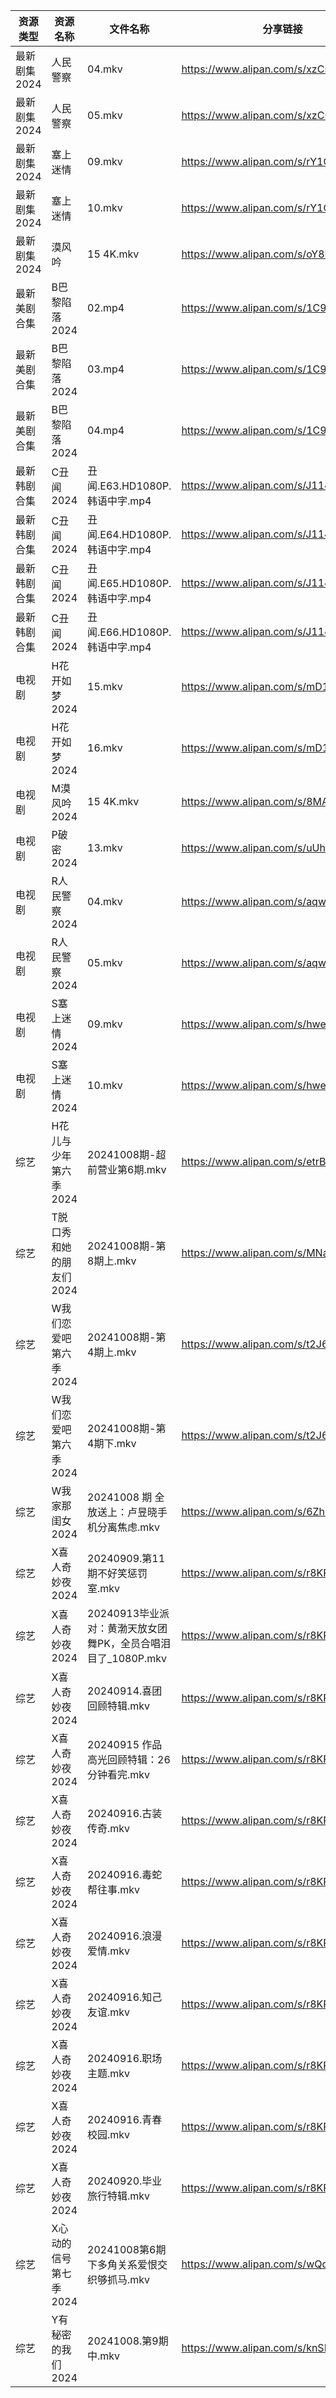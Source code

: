 | 资源类型     | 资源名称           | 文件名称                                     | 分享链接                                 | 更新时间                |
| -------- | -------------- | ---------------------------------------- | ------------------------------------ | ------------------- |
| 最新剧集2024 | 人民警察           | 04.mkv                                   | https://www.alipan.com/s/xzCs3Gd83rY | 2024-10-08 21:10:39 |
| 最新剧集2024 | 人民警察           | 05.mkv                                   | https://www.alipan.com/s/xzCs3Gd83rY | 2024-10-08 21:10:38 |
| 最新剧集2024 | 塞上迷情           | 09.mkv                                   | https://www.alipan.com/s/rY1C4PCQRau | 2024-10-08 14:10:46 |
| 最新剧集2024 | 塞上迷情           | 10.mkv                                   | https://www.alipan.com/s/rY1C4PCQRau | 2024-10-08 14:10:45 |
| 最新剧集2024 | 漠风吟            | 15 4K.mkv                                | https://www.alipan.com/s/oY8MabeeZco | 2024-10-08 16:10:44 |
| 最新美剧合集   | B巴黎陷落2024      | 02.mp4                                   | https://www.alipan.com/s/1C9aZVEdaC2 | 2024-10-08 16:05:12 |
| 最新美剧合集   | B巴黎陷落2024      | 03.mp4                                   | https://www.alipan.com/s/1C9aZVEdaC2 | 2024-10-08 16:05:12 |
| 最新美剧合集   | B巴黎陷落2024      | 04.mp4                                   | https://www.alipan.com/s/1C9aZVEdaC2 | 2024-10-08 16:05:11 |
| 最新韩剧合集   | C丑闻2024        | 丑闻.E63.HD1080P.韩语中字.mp4                  | https://www.alipan.com/s/J114XwZcFVg | 2024-10-08 12:09:54 |
| 最新韩剧合集   | C丑闻2024        | 丑闻.E64.HD1080P.韩语中字.mp4                  | https://www.alipan.com/s/J114XwZcFVg | 2024-10-08 12:09:54 |
| 最新韩剧合集   | C丑闻2024        | 丑闻.E65.HD1080P.韩语中字.mp4                  | https://www.alipan.com/s/J114XwZcFVg | 2024-10-08 12:09:54 |
| 最新韩剧合集   | C丑闻2024        | 丑闻.E66.HD1080P.韩语中字.mp4                  | https://www.alipan.com/s/J114XwZcFVg | 2024-10-08 12:09:53 |
| 电视剧      | H花开如梦2024      | 15.mkv                                   | https://www.alipan.com/s/mD1nnw28NML | 2024-10-08 20:05:44 |
| 电视剧      | H花开如梦2024      | 16.mkv                                   | https://www.alipan.com/s/mD1nnw28NML | 2024-10-08 20:05:43 |
| 电视剧      | M漠风吟2024       | 15 4K.mkv                                | https://www.alipan.com/s/8MApSGaqv51 | 2024-10-08 16:06:07 |
| 电视剧      | P破密2024        | 13.mkv                                   | https://www.alipan.com/s/uUhL514p4K1 | 2024-10-08 00:06:18 |
| 电视剧      | R人民警察2024      | 04.mkv                                   | https://www.alipan.com/s/aqwda2Q5cW8 | 2024-10-08 21:06:30 |
| 电视剧      | R人民警察2024      | 05.mkv                                   | https://www.alipan.com/s/aqwda2Q5cW8 | 2024-10-08 21:06:30 |
| 电视剧      | S塞上迷情2024      | 09.mkv                                   | https://www.alipan.com/s/hweF2uo2WDH | 2024-10-08 14:06:47 |
| 电视剧      | S塞上迷情2024      | 10.mkv                                   | https://www.alipan.com/s/hweF2uo2WDH | 2024-10-08 14:06:46 |
| 综艺       | H花儿与少年第六季2024  | 20241008期-超前营业第6期.mkv                    | https://www.alipan.com/s/etrBePtYsJ7 | 2024-10-08 14:07:59 |
| 综艺       | T脱口秀和她的朋友们2024 | 20241008期-第8期上.mkv                       | https://www.alipan.com/s/MNa2s9FkJzL | 2024-10-08 19:09:04 |
| 综艺       | W我们恋爱吧第六季2024  | 20241008期-第4期上.mkv                       | https://www.alipan.com/s/t2J6m3nj1EP | 2024-10-08 14:09:23 |
| 综艺       | W我们恋爱吧第六季2024  | 20241008期-第4期下.mkv                       | https://www.alipan.com/s/t2J6m3nj1EP | 2024-10-08 14:09:23 |
| 综艺       | W我家那闺女2024     | 20241008 期 全放送上：卢昱晓手机分离焦虑.mkv            | https://www.alipan.com/s/6Zh3yAep1kC | 2024-10-08 16:09:19 |
| 综艺       | X喜人奇妙夜2024     | 20240909.第11期不好笑惩罚室.mkv                  | https://www.alipan.com/s/r8KPk9czxAa | 2024-10-08 21:20:08 |
| 综艺       | X喜人奇妙夜2024     | 20240913毕业派对：黄渤天放女团舞PK，全员合唱泪目了_1080P.mkv | https://www.alipan.com/s/r8KPk9czxAa | 2024-10-08 21:20:08 |
| 综艺       | X喜人奇妙夜2024     | 20240914.喜团回顾特辑.mkv                      | https://www.alipan.com/s/r8KPk9czxAa | 2024-10-08 21:20:07 |
| 综艺       | X喜人奇妙夜2024     | 20240915 作品高光回顾特辑：26分钟看完.mkv             | https://www.alipan.com/s/r8KPk9czxAa | 2024-10-08 21:20:07 |
| 综艺       | X喜人奇妙夜2024     | 20240916.古装传奇.mkv                        | https://www.alipan.com/s/r8KPk9czxAa | 2024-10-08 21:20:07 |
| 综艺       | X喜人奇妙夜2024     | 20240916.毒蛇帮往事.mkv                       | https://www.alipan.com/s/r8KPk9czxAa | 2024-10-08 21:20:06 |
| 综艺       | X喜人奇妙夜2024     | 20240916.浪漫爱情.mkv                        | https://www.alipan.com/s/r8KPk9czxAa | 2024-10-08 21:20:06 |
| 综艺       | X喜人奇妙夜2024     | 20240916.知己友谊.mkv                        | https://www.alipan.com/s/r8KPk9czxAa | 2024-10-08 21:20:06 |
| 综艺       | X喜人奇妙夜2024     | 20240916.职场主题.mkv                        | https://www.alipan.com/s/r8KPk9czxAa | 2024-10-08 21:20:06 |
| 综艺       | X喜人奇妙夜2024     | 20240916.青春校园.mkv                        | https://www.alipan.com/s/r8KPk9czxAa | 2024-10-08 21:20:05 |
| 综艺       | X喜人奇妙夜2024     | 20240920.毕业旅行特辑.mkv                      | https://www.alipan.com/s/r8KPk9czxAa | 2024-10-08 21:20:05 |
| 综艺       | X心动的信号第七季2024  | 20241008第6期下多角关系爱恨交织够抓马.mkv              | https://www.alipan.com/s/wQqfQxMS8Sx | 2024-10-08 14:09:40 |
| 综艺       | Y有秘密的我们2024    | 20241008.第9期中.mkv                        | https://www.alipan.com/s/knSE43DBBa6 | 2024-10-08 14:09:45 |
